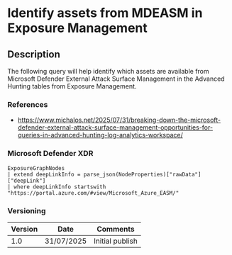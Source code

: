 # Identify assets from MDEASM in Exposure Management

## Description

The following query will help identify which assets are available from Microsoft Defender External Attack Surface Management in the Advanced Hunting tables from Exposure Management.

### References
- https://www.michalos.net/2025/07/31/breaking-down-the-microsoft-defender-external-attack-surface-management-opportunities-for-queries-in-advanced-hunting-log-analytics-workspace/

### Microsoft Defender XDR
```
ExposureGraphNodes
| extend deepLinkInfo = parse_json(NodeProperties)["rawData"]["deepLink"]
| where deepLinkInfo startswith "https://portal.azure.com/#view/Microsoft_Azure_EASM/"
```

### Versioning
| Version       | Date          | Comments                               |
| ------------- |---------------| ---------------------------------------|
| 1.0           | 31/07/2025    | Initial publish                        |
